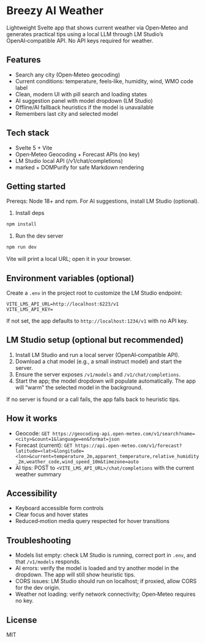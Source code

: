 # Breezy AI Weather

Lightweight Svelte app that shows current weather via Open‑Meteo and generates practical tips using a local LLM through LM Studio’s OpenAI‑compatible API. No API keys required for weather.

## Features

- Search any city (Open‑Meteo geocoding)
- Current conditions: temperature, feels‑like, humidity, wind, WMO code label
- Clean, modern UI with pill search and loading states
- AI suggestion panel with model dropdown (LM Studio)
- Offline/AI fallback heuristics if the model is unavailable
- Remembers last city and selected model

## Tech stack

- Svelte 5 + Vite
- Open‑Meteo Geocoding + Forecast APIs (no key)
- LM Studio local API (/v1/chat/completions)
- marked + DOMPurify for safe Markdown rendering

## Getting started

Prereqs: Node 18+ and npm. For AI suggestions, install LM Studio (optional).

1) Install deps

```bash
npm install
```

1) Run the dev server

```bash
npm run dev
```

Vite will print a local URL; open it in your browser.

## Environment variables (optional)

Create a `.env` in the project root to customize the LM Studio endpoint:

```env
VITE_LMS_API_URL=http://localhost:6223/v1
VITE_LMS_API_KEY=
```

If not set, the app defaults to `http://localhost:1234/v1` with no API key.

## LM Studio setup (optional but recommended)

1. Install LM Studio and run a local server (OpenAI‑compatible API).
2. Download a chat model (e.g., a small instruct model) and start the server.
3. Ensure the server exposes `/v1/models` and `/v1/chat/completions`.
4. Start the app; the model dropdown will populate automatically. The app will “warm” the selected model in the background.

If no server is found or a call fails, the app falls back to heuristic tips.

## How it works

- Geocode: `GET https://geocoding-api.open-meteo.com/v1/search?name=<city>&count=1&language=en&format=json`
- Forecast (current): `GET https://api.open-meteo.com/v1/forecast?latitude=<lat>&longitude=<lon>&current=temperature_2m,apparent_temperature,relative_humidity_2m,weather_code,wind_speed_10m&timezone=auto`
- AI tips: POST to `<VITE_LMS_API_URL>/chat/completions` with the current weather summary

## Accessibility

- Keyboard accessible form controls
- Clear focus and hover states
- Reduced‑motion media query respected for hover transitions

## Troubleshooting

- Models list empty: check LM Studio is running, correct port in `.env`, and that `/v1/models` responds.
- AI errors: verify the model is loaded and try another model in the dropdown. The app will still show heuristic tips.
- CORS issues: LM Studio should run on localhost; if proxied, allow CORS for the dev origin.
- Weather not loading: verify network connectivity; Open‑Meteo requires no key.

## License

MIT

